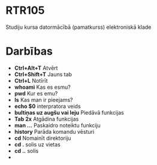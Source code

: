 # RTR105
Studiju kursa datormācībā (pamatkurss) elektroniskā klade
# Darbības
- **Ctrl+Alt+T** Atvērt
- **Ctrl+Shift+T** Jauns tab
- **Ctrl+L** Notīrīt
- **whoami** Kas es esmu?
- **pwd** Kur es emu?
- **ls** Kas man ir pieejams?
- **echo $0** interpratora veids
- **bultiņas uz augšu vai leju** Piedāvā funkcijas
- **Tab 2x** Atgādina funkcijas
- **man ...** Paskaidro noteiktu funkciju
- **history** Parāda komandu vēsturi
- **cd** Nomainīt direktoriju
- **cd .** solis uz vietas
- **cd ..** solis
-
